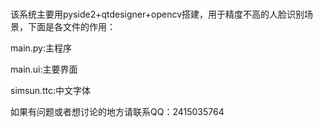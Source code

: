 # 
该系统主要用pyside2+qtdesigner+opencv搭建，用于精度不高的人脸识别场景，下面是各文件的作用：


main.py:主程序

main.ui:主要界面

simsun.ttc:中文字体

如果有问题或者想讨论的地方请联系QQ：2415035764
